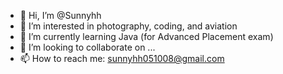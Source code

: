 - 👋 Hi, I’m @Sunnyhh
- 👀 I’m interested in photography, coding, and aviation
- 🌱 I’m currently learning Java (for Advanced Placement exam)
- 💞️ I’m looking to collaborate on ...
- 📫 How to reach me: sunnyhh051008@gmail.com

<!---
Sunnyhh/Sunnyhh is a ✨ special ✨ repository because its `README.md` (this file) appears on your GitHub profile.
You can click the Preview link to take a look at your changes.
--->
